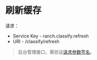 # 刷新缓存

请求：
- Service Key - ranch.classify.refresh
- URI - /classify/refresh

> 后台管理接口，需验证[请求参数签名](https://github.com/heisedebaise/tephra/blob/master/tephra-ctrl/doc/sign.md)。

